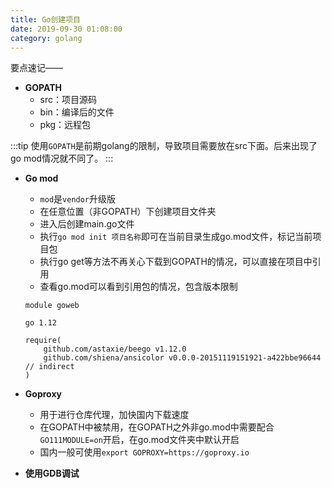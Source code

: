 ```yaml
---
title: Go创建项目
date: 2019-09-30 01:08:00
category: golang
---
```

要点速记——
<!-- more -->

* **GOPATH**
  * src：项目源码
  * bin：编译后的文件
  * pkg：远程包

:::tip
使用`GOPATH`是前期golang的限制，导致项目需要放在src下面。后来出现了go mod情况就不同了。
:::

* **Go mod**
  * `mod`是`vendor`升级版
  * 在任意位置（非GOPATH）下创建项目文件夹
  * 进入后创建main.go文件
  * 执行`go mod init 项目名称`即可在当前目录生成go.mod文件，标记当前项目包
  * 执行go get等方法不再关心下载到GOPATH的情况，可以直接在项目中引用
  * 查看go.mod可以看到引用包的情况，包含版本限制
  ```
  module goweb

  go 1.12

  require(
      github.com/astaxie/beego v1.12.0
      github.com/shiena/ansicolor v0.0.0-20151119151921-a422bbe96644 // indirect
  )
  ```

* **Goproxy**
  * 用于进行仓库代理，加快国内下载速度
  * 在GOPATH中被禁用，在GOPATH之外非go.mod中需要配合`GO111MODULE=on`开启，在go.mod文件夹中默认开启
  * 国内一般可使用`export GOPROXY=https://goproxy.io`

* **使用GDB调试**